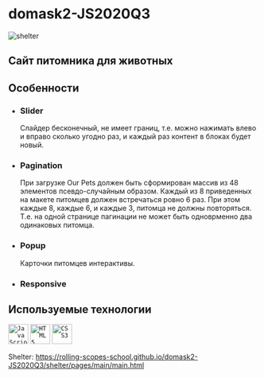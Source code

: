 # domask2-JS2020Q3
![shelter](https://user-images.githubusercontent.com/25439780/98337315-40a1e880-202a-11eb-9777-0b04441b09e3.jpg)

## Сайт питомника для животных

## Особенности
- ### Slider
  <p>Слайдер бесконечный, не имеет границ, т.е. можно нажимать влево и вправо сколько угодно раз, и каждый раз контент в блоках будет новый.</p>
- ### Pagination
  <p>При загрузке Our Pets должен быть сформирован массив из 48 элементов псевдо-случайным образом. Каждый из 8 приведенных на макете питомцев должен встречаться ровно 6 раз. При этом каждые 8, каждые 6, и каждые 3, питомца не должны повторяться. Т.е. на одной странице пагинации не может быть одноврменно два одинаковых питомца.</p>
- ### Popup 
  <p>Карточки питомцев интерактивы.</p>
- ### Responsive

## Используемые технологии
<p>
<code><img alt="JavaScript" height="40px" src="https://cdn.svgporn.com/logos/javascript.svg" /></code>
<code><img alt="HTML5" height="40px" src="https://cdn.svgporn.com/logos/html-5.svg" /></code>
<code><img alt="CSS3" height="40px" src="https://cdn.svgporn.com/logos/css-3.svg" /></code>
</p>

Shelter: https://rolling-scopes-school.github.io/domask2-JS2020Q3/shelter/pages/main/main.html
